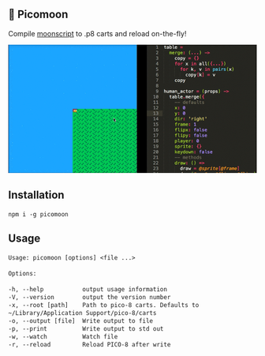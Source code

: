 :crescent_moon: Picomoon
--

Compile [moonscript](http://moonscript.org/) to .p8 carts and reload on-the-fly!

![demo](screenshots/demo.gif)

Installation
--

    npm i -g picomoon

Usage
--

    Usage: picomoon [options] <file ...>
    
    Options:
    
    -h, --help           output usage information
    -V, --version        output the version number
    -x, --root [path]    Path to pico-8 carts. Defaults to ~/Library/Application Support/pico-8/carts
    -o, --output [file]  Write output to file
    -p, --print          Write output to std out
    -w, --watch          Watch file
    -r, --reload         Reload PICO-8 after write
